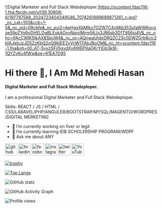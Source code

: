 ![Digital Marketer and Full Stack Webdeploper.]https://scontent.fdac116-1.fna.fbcdn.net/v/t39.30808-6/197797588_2024723404349546_7074261999699871261_n.jpg?_nc_cat=100&ccb=1-5&_nc_sid=09cbfe&_nc_eui2=AeHgxXkMIkz7OZW7C4cMlb353ufaWWKvcgze59pZYq9yDHELDgBLEokAOvvNqivlMrm56Js3JR6sb3D1T956si4V&_nc_ohc=IfAcCWlK5tkAX8SbcW4&_nc_oc=AQnwaUtdxDRQZC23c0DWZGrb8cjc2bIAJebJzJD5ZzKbQ2oQ9blEE2vVnW1TAbJBoOM&_nc_ht=scontent.fdac116-1.fna&oh=00_AT-SyvzSFii5gvdXv6WEP9aGKrYlGb3k9I-1QYZvKu4fWw&oe=61EA7D95
# Hi there 👋, I Am Md Mehedi Hasan
#### Digital Marketer and Full Stack Webdeploper.


I am a professional Digital Marketer and Full Stack Webdeploper.

Skills:  REACT / JS / HTML / CSS/LARAVEL/PHP/ANGULER/BOOTSTRAP/MYSQL/MAGENTO/WORDPRES/DIGITAL MERKETING

- 🔭 I’m currently working on fiver or legit 
- 🌱 I’m currently learning IDB SCHOLERSHIP PROGRAM/WDPF 
- 💬 Ask me about ANY 


[<img src='https://cdn.jsdelivr.net/npm/simple-icons@3.0.1/icons/github.svg' alt='github' height='40'>](https://github.com/mehedihasan1684)  [<img src='https://cdn.jsdelivr.net/npm/simple-icons@3.0.1/icons/linkedin.svg' alt='linkedin' height='40'>](https://www.linkedin.com/in/https://www.linkedin.com/in/md-mehedi-hasan-2b77b51a8//)  [<img src='https://cdn.jsdelivr.net/npm/simple-icons@3.0.1/icons/facebook.svg' alt='facebook' height='40'>](https://www.facebook.com/https://www.facebook.com/mehedi1684)  [<img src='https://cdn.jsdelivr.net/npm/simple-icons@3.0.1/icons/instagram.svg' alt='instagram' height='40'>](https://www.instagram.com/https://www.instagram.com/seomehedi703//)  [<img src='https://cdn.jsdelivr.net/npm/simple-icons@3.0.1/icons/twitter.svg' alt='twitter' height='40'>](https://twitter.com/https://twitter.com/Mehedih44992992)  [<img src='https://cdn.jsdelivr.net/npm/simple-icons@3.0.1/icons/youtube.svg' alt='YouTube' height='40'>](https://www.youtube.com/channel/https://www.youtube.com/channel/UCYLlOZwzJqm8JsszvUhL5vw)  

[![trophy](https://github-profile-trophy.vercel.app/?username=mehedihasan1684)](https://github.com/ryo-ma/github-profile-trophy)

[![Top Langs](https://github-readme-stats.vercel.app/api/top-langs/?username=mehedihasan1684)](https://github.com/anuraghazra/github-readme-stats)

![GitHub stats](https://github-readme-stats.vercel.app/api?username=mehedihasan1684&show_icons=true)  

![GitHub Activity Graph](https://activity-graph.herokuapp.com/graph?username=mehedihasan1684)  

![Profile views](https://gpvc.arturio.dev/mehedihasan1684)  
